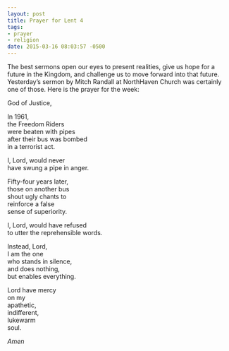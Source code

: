 ```yaml
---
layout: post
title: Prayer for Lent 4
tags:
- prayer
- religion
date: 2015-03-16 08:03:57 -0500
---
```


The best sermons open our eyes to present realities, give us hope for a future in the Kingdom, and challenge us to move forward into that future. Yesterday’s sermon by Mitch Randall​ at NorthHaven Church​ was certainly one of those. Here is the prayer for the week:

God of Justice,

In 1961,  
the Freedom Riders  
were beaten with pipes  
after their bus was bombed  
in a terrorist act.

I, Lord, would never  
have swung a pipe in anger.

Fifty-four years later,  
those on another bus  
shout ugly chants to  
reinforce a false  
sense of superiority.

I, Lord, would have refused  
to utter the reprehensible words.

Instead, Lord,  
I am the one  
who stands in silence,  
and does nothing,  
but enables everything.

Lord have mercy  
on my  
apathetic,  
indifferent,  
lukewarm  
soul.

*Amen*
